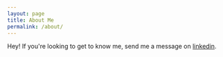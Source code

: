 ```yaml
---
layout: page
title: About Me
permalink: /about/
---
```


Hey! If you're looking to get to know me, send me a message on [linkedin](https://www.linkedin.com/in/harri-somakanthan/). 

